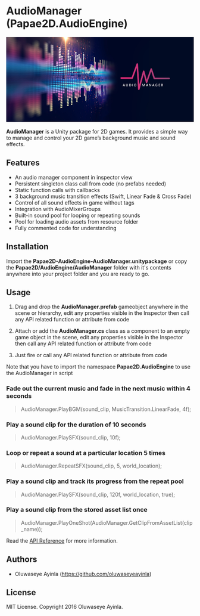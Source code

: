# AudioManager (Papae2D.AudioEngine)
![AudioManager - Papae2D.AudioEngine](https://github.com/oluwaseyeayinla/oluwaseyeayinla.github.io/blob/master/papae2d/audio_engine/audio_manager/promotional_images/860-x-389.jpg)

**AudioManager** is a Unity package for 2D games. It provides a simple way to manage and control your 2D game’s background music and sound effects.


## Features
- An audio manager component in inspector view 
-	Persistent singleton class call from code (no prefabs needed)
-	Static function calls with callbacks 
-	3 background music transition effects (Swift, Linear Fade & Cross Fade)
-	Control of all sound effects in game without tags
-	Integration with AudioMixerGroups
-	Built-in sound pool for looping or repeating sounds
-	Pool for loading audio assets from resource folder
-	Fully commented code for understanding

## Installation
Import the **Papae2D-AudioEngine-AudioManager.unitypackage** or copy the **Papae2D/AudioEngine/AudioManager** folder with it's contents anywhere into your project folder and you are ready to go.


## Usage
1.  Drag and drop the **AudioManager.prefab** gameobject anywhere in the scene or hierarchy, edit any properties visible in the Inspector then call any API related function or attribute from code

2.  Attach or add the **AudioManager.cs** class as a component to an empty game object in the scene, edit any properties visible in the Inspector then call any API related function or attribute from code

3.  Just fire or call any API related function or attribute from code 

Note that you have to import the namespace **Papae2D.AudioEngine** to use the AudioManager in script


### Fade out the current music and fade in the next music within 4 seconds
> AudioManager.PlayBGM(sound_clip, MusicTransition.LinearFade, 4f);

### Play a sound clip for the duration of 10 seconds
> AudioManager.PlaySFX(sound_clip, 10f);

### Loop or repeat a sound at a particular location 5 times
> AudioManager.RepeatSFX(sound_clip, 5, world_location);

### Play a sound clip and track its progress from the repeat pool
> AudioManager.PlaySFX(sound_clip, 120f, world_location, true);

### Play a sound clip from the stored asset list once
> AudioManager.PlayOneShot(AudioManager.GetClipFromAssetList(clip_name));


Read the [API Reference](https://oluwaseyeayinla.github.io/papae2d/audio_engine/audio_manager/api_reference/html/annotated.html) for more information.


## Authors
- Oluwaseye Ayinla (https://github.com/oluwaseyeayinla)


## License
MIT License. Copyright 2016 Oluwaseye Ayinla.
